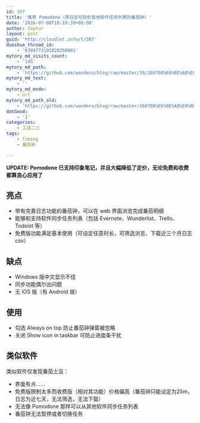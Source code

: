 ```yaml
---
id: 387
title: '推荐 Pomodone（带日志可同步其他软件任务列表的番茄钟）'
date: '2016-07-08T10:19:39+08:00'
author: Zephur
layout: post
guid: 'http://cloudlet.info/t/387'
duoshuo_thread_id:
    - '6304773101020250881'
mytory_md_visits_count:
    - '145'
mytory_md_path:
    - 'https://github.com/wandero/blog/raw/master/16/160708%E6%8E%A8%E8%8D%90%20Pomodone%EF%BC%88%E5%B8%A6%E6%97%A5%E5%BF%97%E5%8F%AF%E5%90%8C%E6%AD%A5%E5%85%B6%E4%BB%96%E8%BD%AF%E4%BB%B6%E4%BB%BB%E5%8A%A1%E5%88%97%E8%A1%A8%E7%9A%84%E7%95%AA%E8%8C%84%E9%92%9F%EF%BC%89.md'
mytory_md_text:
    - ''
mytory_md_mode:
    - url
mytory_md_path_old:
    - 'https://github.com/wandero/blog/raw/master/160708%E6%8E%A8%E8%8D%90%20Pomodone%EF%BC%88%E5%B8%A6%E6%97%A5%E5%BF%97%E5%8F%AF%E5%90%8C%E6%AD%A5%E5%85%B6%E4%BB%96%E8%BD%AF%E4%BB%B6%E4%BB%BB%E5%8A%A1%E5%88%97%E8%A1%A8%E7%9A%84%E7%95%AA%E8%8C%84%E9%92%9F%EF%BC%89.md'
dotGood:
    - '1'
categories:
    - 工具二三
tags:
    - Timing
    - 番茄钟

---
```


**UPDATE: Pomodone 已支持印象笔记，并且大幅降低了定价，无论免费和收费都算良心应用了**

## 亮点

- 带有完善日志功能的番茄钟，可以在 web 界面浏览完成番茄明细
- 能够和支持软件同步任务列表（包括 Evernote、Wunderlist、Trello、Todoist 等）
- 免费版功能满足基本使用（可设定任意时长，可筛选浏览、下载近三个月日志 csv）

<!-- more -->

## 缺点

- Windows 版中文显示不佳
- 同步功能偶尔出问题
- 无 iOS 版（有 Android 版）

## 使用

- 勾选 Always on top 防止番茄钟弹窗被忽略
- 关闭 Show icon in taskbar 可防止进度条干扰

## 类似软件

类似软件仅发现番茄土豆：

- 界面有点……
- 免费版限制太多而收费版（相对其功能）价格偏高（番茄钟只能设定为25m，日志为近七天，无法筛选，无法下载）
- 无法像 Pomodone 那样可以从其他软件同步任务列表
- 番茄钟无法暂停或者切换任务